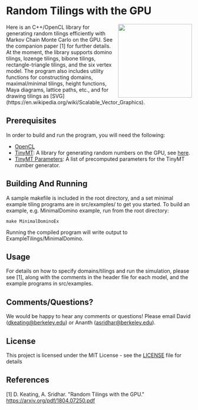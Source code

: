 # Random Tilings with the GPU
<img align="right" width="200" src="https://github.com/LittleBadger/RandomTilings/blob/master/TriangleTiling.svg">
Here is an C++/OpenCL library for generating random tilings efficiently with Markov Chain Monte Carlo on the GPU. See the companion paper [1] for further details.  At the moment, the library supports domino tilings, lozenge tilings, bibone tilings, rectangle-triangle tilings, and the six vertex model. The program also includes utility functions for constructing domains, maximal/minimal tilings, height functions, Maya diagrams, lattice paths, etc., and for drawing tilings as [SVG](https://en.wikipedia.org/wiki/Scalable_Vector_Graphics).

## Prerequisites
In order to build and run the program, you will need the following:
* [OpenCL](http://www.khronos.org/opencl)
* [TinyMT](https://github.com/MersenneTwister-Lab/TinyMT): A library for generating random numbers on the GPU, see [here](http://www.math.sci.hiroshima-u.ac.jp/~m-mat/MT/TINYMT/).
* [TinyMT Parameters](https://github.com/jj1bdx/tinymtdc-longbatch): A list of precomputed parameters for the TinyMT number generator.

## Building And Running
A sample makefile is included in the root directory, and a set minimal example tiling programs are in src/examples/ to get you started. To build an example, e.g. MinimalDomino example, run from the root directory:
```
make MinimalDominoEx
```
Running the compiled program will write output to ExampleTilings/MinimalDomino.

## Usage
For details on how to specify domains/tilings and run the simulation, please see [1], along with the comments in the header file for each model, and the example programs in src/examples. 

## Comments/Questions?
We would be happy to hear any comments or questions! Please email David (dkeating@berkeley.edu) or Ananth (asridhar@berkeley.edu).

## License

This project is licensed under the MIT License - see the [LICENSE](LICENSE) file for details

## References
[1] D. Keating, A. Sridhar. "Random Tilings with the GPU." https://arxiv.org/pdf/1804.07250.pdf
